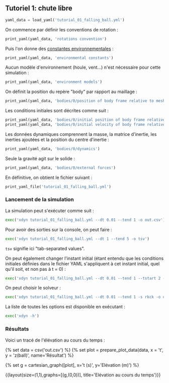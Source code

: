 ## Tutoriel 1: chute libre

```python echo=False, results='raw'
yaml_data = load_yaml('tutorial_01_falling_ball.yml')
```

On commence par définir les conventions de rotation :

```python echo=False, results='raw'
print_yaml(yaml_data, 'rotations convention')
```

Puis l'on donne des [constantes
environnementales](#constantes-environnementales) :

```python echo=False, results='raw'
print_yaml(yaml_data, 'environmental constants')
```

Aucun modèle d'environnement (houle, vent...) n'est nécessaire pour cette
simulation :

```python echo=False, results='raw'
print_yaml(yaml_data, 'environment models')
```

On définit la position du repère "body" par rapport au maillage :

```python echo=False, results='raw'
print_yaml(yaml_data, 'bodies/0/position of body frame relative to mesh')
```

Les conditions initiales sont décrites comme suit :


```python echo=False, results='raw'
print_yaml(yaml_data, 'bodies/0/initial position of body frame relative to NED')
print_yaml(yaml_data, 'bodies/0/initial velocity of body frame relative to NED')
```

Les données dynamiques comprennent la masse, la matrice d'inertie, les inerties ajoutées
et la position du centre d'inertie :

```python echo=False, results='raw'
print_yaml(yaml_data, 'bodies/0/dynamics')
```

Seule la gravité agit sur le solide :

```python echo=False, results='raw'
print_yaml(yaml_data, 'bodies/0/external forces')
```

En définitive, on obtient le fichier suivant :

```python echo=False, results='raw'
print_yaml_file('tutorial_01_falling_ball.yml')
```

### Lancement de la simulation

La simulation peut s'exécuter comme suit :

```python echo=False, results='raw'
exec('xdyn tutorial_01_falling_ball.yml --dt 0.01 --tend 1 -o out.csv')
```

Pour avoir des sorties sur la console, on peut faire :

```python echo=False, results='raw'
exec('xdyn tutorial_01_falling_ball.yml --dt 1 --tend 5 -o tsv')
```

`tsv` signifie ici "tab-separated values".

On peut également changer l'instant initial (étant entendu que les conditions
initiales définies dans le fichier YAML s'appliquent à cet instant initial,
quel qu'il soit, et non pas à t = 0) :

```python echo=False, results='raw'
exec('xdyn tutorial_01_falling_ball.yml --dt 0.01 --tend 1 --tstart 2 -o out.csv')
```

On peut choisir le solveur :

```python echo=False, results='raw'
exec('xdyn tutorial_01_falling_ball.yml --dt 0.01 --tend 1 -s rkck -o out.csv')
```

La liste de toutes les options est disponible en exécutant :

```python echo=False, results='raw'
exec('xdyn -h')
```

### Résultats

Voici un tracé de l'élévation au cours du temps :

{% set data = csv('out.csv') %}
{% set plot = prepare_plot_data(data, x = 't', y = 'z(ball)', name='Résultat') %}

{% set g = cartesian_graph([plot], x='t (s)', y='Elévation (m)') %}

{{layout(size=(1,1),graphs=[(g,(0,0))], title='Elévation au cours du temps')}}



